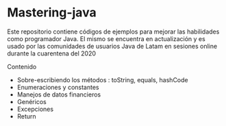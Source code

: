 # Mastering-java

Este repositorio contiene códigos de ejemplos para mejorar las habilidades como programador Java. 
El mismo se encuentra en actualización y es usado por las comunidades de usuarios Java de Latam en sesiones online
durante la cuarentena del 2020


Contenido

- Sobre-escribiendo los métodos : toString, equals, hashCode
- Enumeraciones y constantes
- Manejos de datos financieros
- Genéricos
- Excepciones
- Return